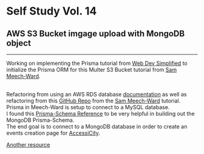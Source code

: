 # Self Study Vol. 14

## AWS S3 Bucket imgage upload with MongoDB object

---

Working on implementing the Prisma tutorial from <a href="https://www.youtube.com/watch?v=RebA5J-rlwg&ab_channel=WebDevSimplified">Web Dev Simplified</a> to initialize the Prisma ORM for this Multer S3 Bucket tutorial from <a href="https://www.youtube.com/watch?v=eQAIojcArRY&ab_channel=SamMeech-Ward">Sam Meech-Ward</a>.

<br>
Refactoring from using an AWS RDS database <a href="https://www.prisma.io/dataguide/postgresql/setting-up-postgresql-on-rds">documentation</a> as well as refactoring from this <a href="https://github.com/meech-ward/s3-get-put-and-delete/tree/master/express-react/express">GitHub Repo</a> from the 
<a href="https://www.youtube.com/@SamMeechWard">Sam Meech-Ward</a> tutorial. Prisma in Meech-Ward is setup to connect to a MySQL database.

<br>
I found this <a href="https://www.prisma.io/docs/concepts/components/prisma-schema">Prisma-Schema Reference</a> to be very helpful in building out the MongoDB Prisma-Schema.

<br>
The end goal is to connect to a MongoDB database in order to create an events creation page for <a href="https://all-access-client.vercel.app/evnts/new">AccessiCity</a>.

<a href=""></a>
<a href="https://www.prisma.io/docs/getting-started/setup-prisma/start-from-scratch/mongodb/querying-the-database-node-mongodb">Another resource</a>
